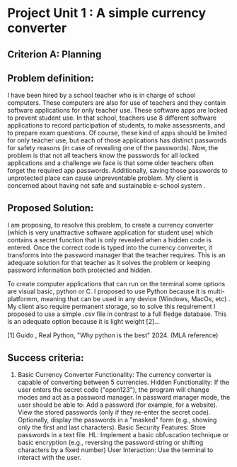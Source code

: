 # Project Unit 1 : A simple currency converter
## Criterion A: Planning

## Problem definition: 
I have been hired by a school teacher who is in charge of school computers. These computers are also for use of teachers and they contain software applications for only teacher use. These software apps are locked to prevent student use. In that school, teachers use 8 different software applications to record participation of students, to make assessments, and to prepare exam questions. Of course, these kind of apps should be limited for only teacher use, but each of those applications has distinct passwords for safety reasons (in case of revealing one of the passwords). Now, the problem is that not all teachers know the passwords for all locked applications and a challenge we face is that some older teachers often forget the required app passwords. Additionally, saving those passwords to unprotected place can cause unpreventable problem. My client is concerned about having not safe and sustainable e-school system .

## Proposed Solution:
I am proposing, to resolve this problem,  to create a currency converter (which is very unattractive software application for student use) which contains a secret function that is only revealed when a hidden code is entered. Once the correct code is typed into the currency converter, it transforms into the password manager that the teacher requires. This is an  adequate solution for that teacher as it solves the problem or keeping password information both protected and hidden.

To create computer applications that can run on the terminal some options are visual basic, python or C.
I proposed to use Python because it is multi-platformm, meaning that can be used in any device (Windows, MacOs, etc) . 
My client also require permanent storage, so to solve this requirement I proposed to use a simple .csv file in contrast to a full fledge database. This is an adequate option because it is light weight [2]...

[1] Guido , Real Python, "Why python is the best" 2024. (MLA reference)

## Success criteria:
1. Basic Currency Converter Functionality:
    The currency converter is capable of converting between 5 currencies.
Hidden Functionality:
If the user enters the secret code ("open123"), the program will change modes and act as a password manager.
In password manager mode, the user should be able to:
Add a password (for example, for a website).
View the stored passwords (only if they re-enter the secret code).
Optionally, display the passwords in a "masked" form (e.g., showing only the first and last characters).
Basic Security Features:
Store passwords in a text file.
HL: Implement a basic obfuscation technique or basic encryption (e.g., reversing the password string or shifting characters by a fixed number) 
User Interaction:
Use the terminal to interact with the user.

